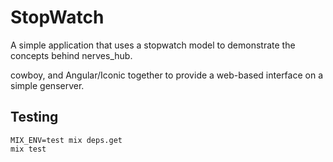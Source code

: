 StopWatch
=========

A simple application that uses a stopwatch model to demonstrate the concepts behind nerves_hub. 

cowboy, and Angular/Iconic together to provide a web-based interface on a 
simple genserver.


## Testing

    MIX_ENV=test mix deps.get
    mix test
    